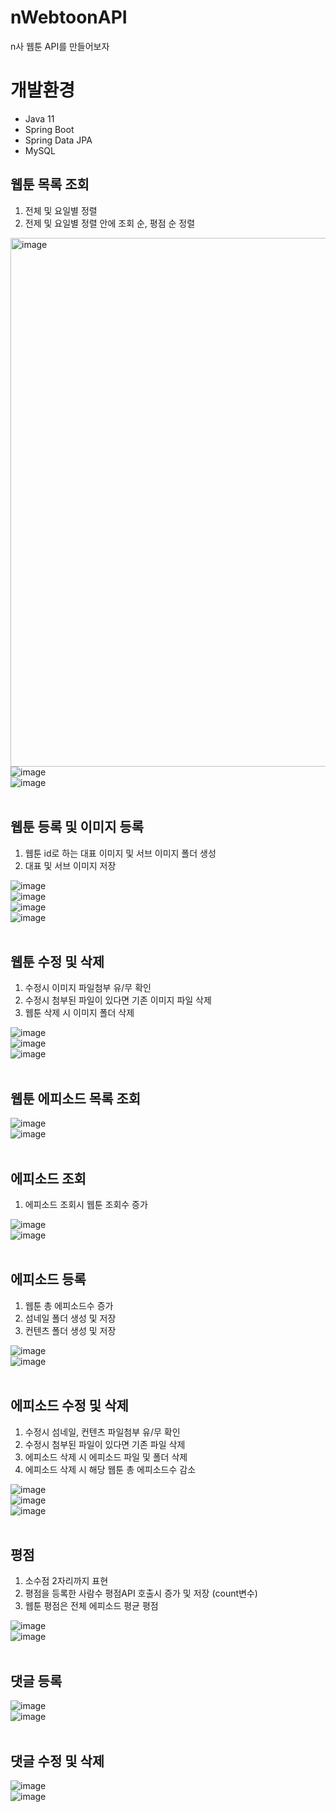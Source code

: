 # nWebtoonAPI
n사 웹툰 API를 만들어보자

# 개발환경
- Java 11
- Spring Boot
- Spring Data JPA
- MySQL

## 웹툰 목록 조회
1. 전체 및 요일별 정렬
2. 전제 및 요일별 정렬 안에 조회 순, 평점 순 정렬<br>

<img width="846" alt="image" src="https://user-images.githubusercontent.com/125088568/231784123-36e851fa-87f9-48e4-9b87-40fd7c77116e.png"><br>
![image](https://user-images.githubusercontent.com/125088568/231784990-46fcf983-a072-41d2-8594-90c768aed43e.png)<br>
![image](https://user-images.githubusercontent.com/125088568/231787505-293da536-0d03-48db-a000-2549b3db1887.png)<br><br>

## 웹툰 등록 및 이미지 등록
1. 웹툰 id로 하는 대표 이미지 및 서브 이미지 폴더 생성
2. 대표 및 서브 이미지 저장<br>

![image](https://user-images.githubusercontent.com/125088568/231789573-f6a34653-776b-4ba8-bda9-a281a5fc020c.png)<br>
![image](https://user-images.githubusercontent.com/125088568/231790139-3b163323-aa2f-4385-8317-3002d46fd82b.png)<br>
![image](https://user-images.githubusercontent.com/125088568/231790186-1f2e13d6-55f4-496e-9157-ce390faf9aaa.png)<br>
![image](https://user-images.githubusercontent.com/125088568/231793072-48a28b8f-3193-433e-979a-27c775d2751d.png)<br><br>

## 웹툰 수정 및 삭제
1. 수정시 이미지 파일첨부 유/무 확인
2. 수정시 첨부된 파일이 있다면 기존 이미지 파일 삭제
3. 웹툰 삭제 시 이미지 폴더 삭제<br>

![image](https://user-images.githubusercontent.com/125088568/231796972-45031574-afbc-4951-b606-535c6f48e1b2.png)<br>
![image](https://user-images.githubusercontent.com/125088568/231797293-6dafcd3d-1392-4b9f-9be4-1de45dfe2100.png)<br>
![image](https://user-images.githubusercontent.com/125088568/231798438-5a500d9c-a4e0-4edf-9851-7d4710131236.png)<br><br>

## 웹툰 에피소드 목록 조회
![image](https://user-images.githubusercontent.com/125088568/231799480-5c1ce634-5f2c-4dcf-a0ce-f883cf9284eb.png)<br>
![image](https://user-images.githubusercontent.com/125088568/231799676-266ab226-aa44-4957-8ab1-88bcc28f67d8.png)<br><br>

## 에피소드 조회
1. 에피소드 조회시 웹툰 조회수 증가<br>

![image](https://user-images.githubusercontent.com/125088568/231800219-317389a0-dac1-4f78-b646-180e94ded1e4.png)<br>
![image](https://user-images.githubusercontent.com/125088568/231800721-4a80939f-db1c-432a-a469-d9b90334f3f0.png)<br><br>

## 에피소드 등록
1. 웹툰 총 에피소드수 증가
2. 섬네일 폴더 생성 및 저장
3. 컨텐츠 폴더 생성 및 저장<br>

![image](https://user-images.githubusercontent.com/125088568/231801702-6a46372e-85b5-4fd5-ba93-65df081ee27e.png)<br>
![image](https://user-images.githubusercontent.com/125088568/231801997-74f95d4a-df57-4275-b521-9272acd779b0.png)<br><br>

## 에피소드 수정 및 삭제
1. 수정시 섬네일, 컨텐츠 파일첨부 유/무 확인
2. 수정시 첨부된 파일이 있다면 기존 파일 삭제
3. 에피소드 삭제 시 에피소드 파일 및 폴더 삭제
4. 에피소드 삭제 시 해당 웹툰 총 에피소드수 감소<br>

![image](https://user-images.githubusercontent.com/125088568/231803818-f3c5915b-ec7f-4148-b6cd-197e5ece03da.png)<br>
![image](https://user-images.githubusercontent.com/125088568/231803344-004aa6c4-7fdb-4bd6-b1a8-aa5e56773014.png)<br>
![image](https://user-images.githubusercontent.com/125088568/231804162-8d19d5d9-199e-4f20-9f9f-65732d9dca7b.png)<br><br>

## 평점
1. 소수점 2자리까지 표현
2. 평점을 등록한 사람수 평점API 호출시 증가 및 저장 (count변수)
3. 웹툰 평점은 전체 에피소드 평균 평점<br>

![image](https://user-images.githubusercontent.com/125088568/231805935-2ad889c0-be76-45f4-934f-4a9f273cd69f.png)<br>
![image](https://user-images.githubusercontent.com/125088568/231806117-0c58f070-a153-4109-b78b-bcde1d45536c.png)<br><br>

## 댓글 등록<br>

![image](https://user-images.githubusercontent.com/125088568/231806700-6833dbee-47a5-46ed-b030-bd5731e7a966.png)<br>
![image](https://user-images.githubusercontent.com/125088568/231806848-c94a0291-99f3-4ce6-bdc4-e949ccc42678.png)<br><br>

## 댓글 수정 및 삭제<br>

![image](https://user-images.githubusercontent.com/125088568/231807167-2d1ca53a-328b-4485-b30c-9dd400d0255b.png)<br>
![image](https://user-images.githubusercontent.com/125088568/231807327-054992f5-292b-43c6-b38a-ba51612dbeff.png)<br><br>



























